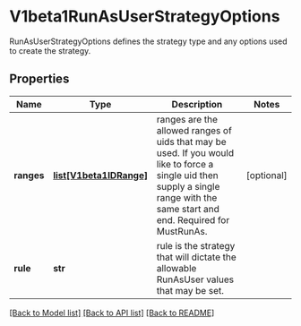 # V1beta1RunAsUserStrategyOptions

RunAsUserStrategyOptions defines the strategy type and any options used to create the strategy.
## Properties
Name | Type | Description | Notes
------------ | ------------- | ------------- | -------------
**ranges** | [**list[V1beta1IDRange]**](V1beta1IDRange.md) | ranges are the allowed ranges of uids that may be used. If you would like to force a single uid then supply a single range with the same start and end. Required for MustRunAs. | [optional] 
**rule** | **str** | rule is the strategy that will dictate the allowable RunAsUser values that may be set. | 

[[Back to Model list]](../README.md#documentation-for-models) [[Back to API list]](../README.md#documentation-for-api-endpoints) [[Back to README]](../README.md)


